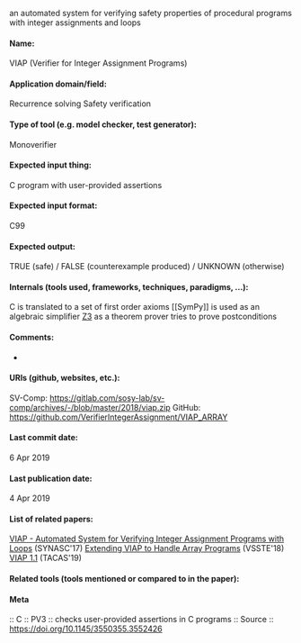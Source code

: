 an automated system for verifying safety properties of procedural programs with integer assignments and loops

#### Name:
VIAP (Verifier for Integer Assignment Programs)

#### Application domain/field:
Recurrence solving
Safety verification

#### Type of tool (e.g. model checker, test generator):
Monoverifier

#### Expected input thing:
C program with user-provided assertions

#### Expected input format:
C99

#### Expected output:
TRUE (safe) / FALSE (counterexample produced) / UNKNOWN (otherwise)

#### Internals (tools used, frameworks, techniques, paradigms, ...):
C is translated to a set of first order axioms
[[SymPy]] is used as an algebraic simplifier
[Z3](Solvers/SMT/Z3.md) as a theorem prover tries to prove postconditions

#### Comments:
-

#### URIs (github, websites, etc.):
SV-Comp: https://gitlab.com/sosy-lab/sv-comp/archives/-/blob/master/2018/viap.zip
GitHub: https://github.com/VerifierIntegerAssignment/VIAP_ARRAY

#### Last commit date:
6 Apr 2019

#### Last publication date:
4 Apr 2019

#### List of related papers:
[VIAP - Automated System for Verifying Integer Assignment Programs with Loops](https://doi.org/10.1109/SYNASC.2017.00032) (SYNASC'17)
[Extending VIAP to Handle Array Programs](https://doi.org/10.1007/978-3-030-03592-1_3) (VSSTE'18)
[VIAP 1.1](https://doi.org/10.1007/978-3-030-17502-3_23) (TACAS'19)

#### Related tools (tools mentioned or compared to in the paper):

#### Meta
:: C
:: PV3 :: checks user-provided assertions in C programs
:: Source :: https://doi.org/10.1145/3550355.3552426